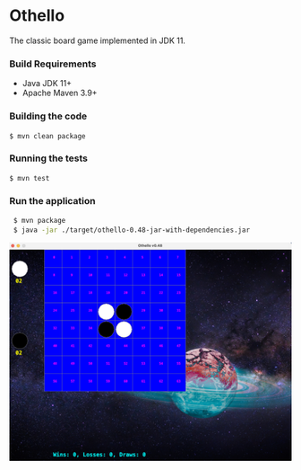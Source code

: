 # Othello

The classic board game implemented in JDK 11.

### Build Requirements

* Java JDK 11+
* Apache Maven 3.9+

### Building the code

    $ mvn clean package

### Running the tests

    $ mvn test   

### Run the application

```bash
 $ mvn package
 $ java -jar ./target/othello-0.48-jar-with-dependencies.jar
```
![Screenshot](https://github.com/ldaniels528/othello/blob/main/Othello.png)